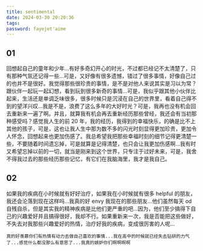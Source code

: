 ```yaml
---
title: sentimental
date: 2024-03-30 20:20:36
tags:
password: fayejet'aime
---
```


## 01

回想起自己的童年和少年...有好多奇幻开心的时光，不过都已经记不太清楚了，只有那种气氛还记得一些...可是，又好像有很多遗憾，错过了很多事情，好像自己过的也并不是很好。我觉得那些很珍贵的事情，是不是对他人来说其实是习以为常？跟伙伴一起玩一起幻想，看到玩到很多新奇的事情...可是，我似乎跟其他小伙伴比起来，生活还是单调乏味很多，很多时候只是沉浸在自己的世界里，看着自己得不到的望洋兴叹...我是不是，浪费了这么多年的大好时光？可是，我再也没有机会回去重新来一遍了啊。并且，就算我有机会再去重新经历那些曾经，我还会有当初那种感受吗？感觉我人生的前 20 年，我的经历，我得到的幸福快乐，的确是比不上其他的孩子，可是，这也让我人生中那为数不多的闪光时刻显得更加珍贵，更加令人怀念，回想起来也更加伤感了。我总希望我把那些幸福时刻的细节记得更清楚一些，不要随着时间遗忘掉，可是就算是记得清楚，也只会让我更加伤感啊...我有时又希望忘掉以前的一切，就当是刚来到这个世界，只专注于过好未来，可是，我舍不得我过去的那些经历那些记忆，有它们在我脑海里，我才是我自己。

## 02

如果我的疾病在小时候就有好好治疗，如果我在小时候就有很多 helpful 的朋友，我还会沦落到现在这样吗...我真的好 envy 我现在的那些朋友...他们虽然每天 od 自残自杀，但是其实我的精神疾病是比他们更严重的吧...因为，他们至少搞得下自己的兴趣爱好并且搞得很好，我却不行。如果重新来一次，我是否能把这些做好，不失去对我那些兴趣爱好的热情，治疗好我的疾病，变成很厉害的人呢...

```Florent
真的好羡慕你们有热情有动力去做自己喜欢的事情...我在高中的时候就已经失去钻研的力气了...感觉什么都没那么有意思了...我真的嫉妒你们啊啊啊啊
```
